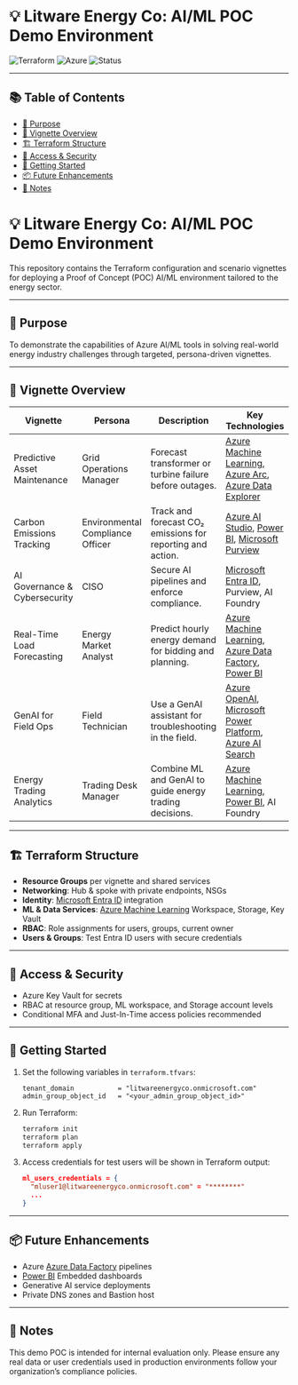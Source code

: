 
# 💡 Litware Energy Co: AI/ML POC Demo Environment

![Terraform](https://img.shields.io/badge/IaC-Terraform-blue?logo=terraform)
![Azure](https://img.shields.io/badge/Cloud-Azure-blue?logo=microsoftazure)
![Status](https://img.shields.io/badge/Status-POC-yellow)

---

## 📚 Table of Contents

- [📌 Purpose](#-purpose)
- [🧭 Vignette Overview](#-vignette-overview)
- [🏗️ Terraform Structure](#️-terraform-structure)
- [🔐 Access & Security](#-access--security)
- [🚀 Getting Started](#-getting-started)
- [📦 Future Enhancements](#-future-enhancements)
- [📝 Notes](#-notes)

# 💡 Litware Energy Co: AI/ML POC Demo Environment

This repository contains the Terraform configuration and scenario vignettes for deploying a Proof of Concept (POC) AI/ML environment tailored to the energy sector.

---

## 📌 Purpose

To demonstrate the capabilities of Azure AI/ML tools in solving real-world energy industry challenges through targeted, persona-driven vignettes.

---

## 🧭 Vignette Overview

| Vignette | Persona | Description | Key Technologies |
|---------|---------|-------------|------------------|
| Predictive Asset Maintenance | Grid Operations Manager | Forecast transformer or turbine failure before outages. | [Azure Machine Learning](https://learn.microsoft.com/azure/machine-learning/), [Azure Arc](https://learn.microsoft.com/azure/azure-arc/), [Azure Data Explorer](https://learn.microsoft.com/azure/data-explorer/) |
| Carbon Emissions Tracking | Environmental Compliance Officer | Track and forecast CO₂ emissions for reporting and action. | [Azure AI Studio](https://learn.microsoft.com/azure/ai-studio/overview), [Power BI](https://learn.microsoft.com/power-bi/fundamentals/service-overview), [Microsoft Purview](https://learn.microsoft.com/azure/purview/) |
| AI Governance & Cybersecurity | CISO | Secure AI pipelines and enforce compliance. | [Microsoft Entra ID](https://learn.microsoft.com/azure/active-directory/fundamentals/active-directory-whatis), Purview, AI Foundry |
| Real-Time Load Forecasting | Energy Market Analyst | Predict hourly energy demand for bidding and planning. | [Azure Machine Learning](https://learn.microsoft.com/azure/machine-learning/), [Azure Data Factory](https://learn.microsoft.com/azure/data-factory/), [Power BI](https://learn.microsoft.com/power-bi/fundamentals/service-overview) |
| GenAI for Field Ops | Field Technician | Use a GenAI assistant for troubleshooting in the field. | [Azure OpenAI](https://learn.microsoft.com/azure/ai-services/openai/), [Microsoft Power Platform](https://learn.microsoft.com/power-platform/), [Azure AI Search](https://learn.microsoft.com/azure/search/search-what-is-azure-search) |
| Energy Trading Analytics | Trading Desk Manager | Combine ML and GenAI to guide energy trading decisions. | [Azure Machine Learning](https://learn.microsoft.com/azure/machine-learning/), [Power BI](https://learn.microsoft.com/power-bi/fundamentals/service-overview), AI Foundry |

---

## 🏗️ Terraform Structure

- **Resource Groups** per vignette and shared services
- **Networking**: Hub & spoke with private endpoints, NSGs
- **Identity**: [Microsoft Entra ID](https://learn.microsoft.com/azure/active-directory/fundamentals/active-directory-whatis) integration
- **ML & Data Services**: [Azure Machine Learning](https://learn.microsoft.com/azure/machine-learning/) Workspace, Storage, Key Vault
- **RBAC**: Role assignments for users, groups, current owner
- **Users & Groups**: Test Entra ID users with secure credentials

---

## 🔐 Access & Security

- Azure Key Vault for secrets
- RBAC at resource group, ML workspace, and Storage account levels
- Conditional MFA and Just-In-Time access policies recommended

---

## 🚀 Getting Started

1. Set the following variables in `terraform.tfvars`:
    ```hcl
    tenant_domain           = "litwareenergyco.onmicrosoft.com"
    admin_group_object_id   = "<your_admin_group_object_id>"
    ```

2. Run Terraform:
    ```bash
    terraform init
    terraform plan
    terraform apply
    ```

3. Access credentials for test users will be shown in Terraform output:
    ```json
    ml_users_credentials = {
      "mluser1@litwareenergyco.onmicrosoft.com" = "********"
      ...
    }
    ```

---

## 📦 Future Enhancements

- Azure [Azure Data Factory](https://learn.microsoft.com/azure/data-factory/) pipelines
- [Power BI](https://learn.microsoft.com/power-bi/fundamentals/service-overview) Embedded dashboards
- Generative AI service deployments
- Private DNS zones and Bastion host

---

## 📝 Notes

This demo POC is intended for internal evaluation only. Please ensure any real data or user credentials used in production environments follow your organization’s compliance policies.
